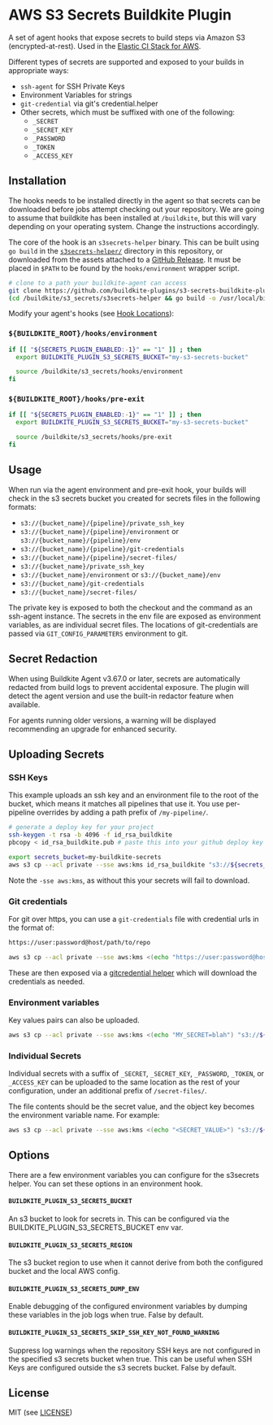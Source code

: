 # AWS S3 Secrets Buildkite Plugin

A set of agent hooks that expose secrets to build steps via Amazon S3 (encrypted-at-rest). Used in the [Elastic CI Stack for AWS](https://github.com/buildkite/elastic-ci-stack-for-aws).

Different types of secrets are supported and exposed to your builds in appropriate ways:

- `ssh-agent` for SSH Private Keys
- Environment Variables for strings
- `git-credential` via git's credential.helper
- Other secrets, which must be suffixed with one of the following:
  - `_SECRET`
  - `_SECRET_KEY`
  - `_PASSWORD`
  - `_TOKEN`
  - `_ACCESS_KEY`

## Installation

The hooks needs to be installed directly in the agent so that secrets can be downloaded before jobs attempt checking out your repository. We are going to assume that buildkite has been installed at `/buildkite`, but this will vary depending on your operating system. Change the instructions accordingly.

The core of the hook is an `s3secrets-helper` binary. This can be built using
`go build` in the [`s3secrets-helper/`](s3secrets-helper) directory in this
repository, or downloaded from the assets attached to a [GitHub Release](https://github.com/buildkite/elastic-ci-stack-s3-secrets-hooks/releases).
It must be placed in `$PATH` to be found by the `hooks/environment` wrapper script.

```bash
# clone to a path your buildkite-agent can access
git clone https://github.com/buildkite-plugins/s3-secrets-buildkite-plugin.git /buildkite/s3_secrets
(cd /buildkite/s3_secrets/s3secrets-helper && go build -o /usr/local/bin/s3secrets-helper)
```

Modify your agent's hooks (see [Hook Locations](https://buildkite.com/docs/agent/v3/hooks#hook-locations)):

### `${BUILDKITE_ROOT}/hooks/environment`

```bash
if [[ "${SECRETS_PLUGIN_ENABLED:-1}" == "1" ]] ; then
  export BUILDKITE_PLUGIN_S3_SECRETS_BUCKET="my-s3-secrets-bucket"

  source /buildkite/s3_secrets/hooks/environment
fi
```

### `${BUILDKITE_ROOT}/hooks/pre-exit`

```bash
if [[ "${SECRETS_PLUGIN_ENABLED:-1}" == "1" ]] ; then
  export BUILDKITE_PLUGIN_S3_SECRETS_BUCKET="my-s3-secrets-bucket"

  source /buildkite/s3_secrets/hooks/pre-exit
fi
```

## Usage

When run via the agent environment and pre-exit hook, your builds will check in the s3 secrets bucket you created for secrets files in the following formats:

- `s3://{bucket_name}/{pipeline}/private_ssh_key`
- `s3://{bucket_name}/{pipeline}/environment` or `s3://{bucket_name}/{pipeline}/env`
- `s3://{bucket_name}/{pipeline}/git-credentials`
- `s3://{bucket_name}/{pipeline}/secret-files/`
- `s3://{bucket_name}/private_ssh_key`
- `s3://{bucket_name}/environment` or `s3://{bucket_name}/env`
- `s3://{bucket_name}/git-credentials`
- `s3://{bucket_name}/secret-files/`


The private key is exposed to both the checkout and the command as an ssh-agent instance.
The secrets in the env file are exposed as environment variables, as are individual secret files.
The locations of git-credentials are passed via `GIT_CONFIG_PARAMETERS` environment to git.

## Secret Redaction

When using Buildkite Agent v3.67.0 or later, secrets are automatically redacted from build logs to prevent accidental exposure. The plugin will detect the agent version and use the built-in redactor feature when available.

For agents running older versions, a warning will be displayed recommending an upgrade for enhanced security.

## Uploading Secrets

### SSH Keys

This example uploads an ssh key and an environment file to the root of the bucket, which means it matches all pipelines that use it. You use per-pipeline overrides by adding a path prefix of `/my-pipeline/`.

```bash
# generate a deploy key for your project
ssh-keygen -t rsa -b 4096 -f id_rsa_buildkite
pbcopy < id_rsa_buildkite.pub # paste this into your github deploy key

export secrets_bucket=my-buildkite-secrets
aws s3 cp --acl private --sse aws:kms id_rsa_buildkite "s3://${secrets_bucket}/private_ssh_key"
```

Note the `-sse aws:kms`, as without this your secrets will fail to download.

### Git credentials

For git over https, you can use a `git-credentials` file with credential urls in the format of:

```bash
https://user:password@host/path/to/repo
```

```bash
aws s3 cp --acl private --sse aws:kms <(echo "https://user:password@host/path/to/repo") "s3://${secrets_bucket}/git-credentials"
```

These are then exposed via a [gitcredential helper](https://git-scm.com/docs/gitcredentials) which will download the
credentials as needed.

### Environment variables

Key values pairs can also be uploaded.

```bash
aws s3 cp --acl private --sse aws:kms <(echo "MY_SECRET=blah") "s3://${secrets_bucket}/environment"
```

### Individual Secrets

Individual secrets with a suffix of `_SECRET`, `_SECRET_KEY`, `_PASSWORD`, `_TOKEN`, or `_ACCESS_KEY` can be uploaded to the same location as the rest of your configuration, under an additional prefix of `/secret-files/`.

The file contents should be the secret value, and the object key becomes the environment variable name. For example:

```bash
aws s3 cp --acl private --sse aws:kms <(echo "<SECRET_VALUE>") "s3://${secrets_bucket}/secret-files/SPECIAL_SECRET"
```

## Options

There are a few environment variables you can configure for the s3secrets helper. You can set these options in an environment hook. 

#### `BUILDKITE_PLUGIN_S3_SECRETS_BUCKET`

An s3 bucket to look for secrets in. This can be configured via the BUILDKITE_PLUGIN_S3_SECRETS_BUCKET env var. 

#### `BUILDKITE_PLUGIN_S3_SECRETS_REGION`

The s3 bucket region to use when it cannot derive from both the configured bucket and the local AWS config.

#### `BUILDKITE_PLUGIN_S3_SECRETS_DUMP_ENV`

Enable debugging of the configured environment variables by dumping these variables in the job logs when true. False by default.

#### `BUILDKITE_PLUGIN_S3_SECRETS_SKIP_SSH_KEY_NOT_FOUND_WARNING`

Suppress log warnings when the repository SSH keys are not configured in the specified s3 secrets bucket when true. This can be useful when SSH Keys are configured outside the s3 secrets bucket. False by default.


## License

MIT (see [LICENSE](LICENSE))
